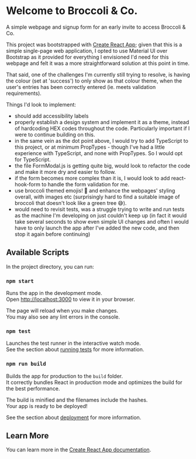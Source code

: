 # Welcome to Broccoli & Co.

A simple webpage and signup form for an early invite to access Broccoli & Co.

This project was bootstrapped with [Create React App](https://github.com/facebook/create-react-app); given that this is a simple single-page web application, I opted to use Material UI over Bootstrap as it provided for everything I envisioned I'd need for this webpage and felt it was a more straightforward solution at this point in time.

That said, one of the challenges I'm currently still trying to resolve, is having the <TextField> colour (set at 'success') to only show as that colour theme, when the user's entries has been correctly entered (ie. meets validation requirements).

Things I'd look to implement:

- should add accessibility labels
- properly establish a design system and implement it as a theme, instead of hardcoding HEX codes throughout the code. Particularly important if I were to continue building on this.
- in the same vein as the dot point above, I would try to add TypeScript to this project, or at minimum PropTypes - though I've had a little experience with TypeScript, and none with PropTypes. So I would opt for TypeScript.
- the file FormModal.js is getting quite big, would look to refactor the code and make it more dry and easier to follow.
- if the form becomes more complex than it is, I would look to add react-hook-form to handle the form validation for me.
- use broccoli themed emojis! 🥦 and enhance the webpages' styling overall, with images etc (surprisingly hard to find a suitable image of broccoli that doesn't look like a green tree 😅).
- would need to revisit tests, was a struggle trying to write and run tests as the machine I'm developing on just couldn't keep up (in fact it would take several seconds to show even simple UI changes and often I would have to only launch the app after I've added the new code, and then stop it again before continuing)

## Available Scripts

In the project directory, you can run:

### `npm start`

Runs the app in the development mode.\
Open [http://localhost:3000](http://localhost:3000) to view it in your browser.

The page will reload when you make changes.\
You may also see any lint errors in the console.

### `npm test`

Launches the test runner in the interactive watch mode.\
See the section about [running tests](https://facebook.github.io/create-react-app/docs/running-tests) for more information.

### `npm run build`

Builds the app for production to the `build` folder.\
It correctly bundles React in production mode and optimizes the build for the best performance.

The build is minified and the filenames include the hashes.\
Your app is ready to be deployed!

See the section about [deployment](https://facebook.github.io/create-react-app/docs/deployment) for more information.

## Learn More

You can learn more in the [Create React App documentation](https://facebook.github.io/create-react-app/docs/getting-started).
